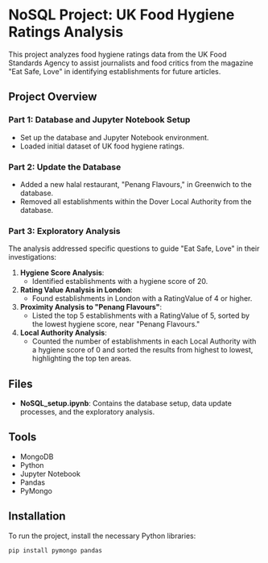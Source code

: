 # NoSQL Project: UK Food Hygiene Ratings Analysis

This project analyzes food hygiene ratings data from the UK Food Standards Agency to assist journalists and food critics from the magazine "Eat Safe, Love" in identifying establishments for future articles.

## Project Overview

### Part 1: Database and Jupyter Notebook Setup

- Set up the database and Jupyter Notebook environment.
- Loaded initial dataset of UK food hygiene ratings.

### Part 2: Update the Database

- Added a new halal restaurant, "Penang Flavours," in Greenwich to the database.
- Removed all establishments within the Dover Local Authority from the database.

### Part 3: Exploratory Analysis

The analysis addressed specific questions to guide "Eat Safe, Love" in their investigations:

1. **Hygiene Score Analysis**:
   - Identified establishments with a hygiene score of 20.
2. **Rating Value Analysis in London**:
   - Found establishments in London with a RatingValue of 4 or higher.
3. **Proximity Analysis to "Penang Flavours"**:
   - Listed the top 5 establishments with a RatingValue of 5, sorted by the lowest hygiene score, near "Penang Flavours."
4. **Local Authority Analysis**:
   - Counted the number of establishments in each Local Authority with a hygiene score of 0 and sorted the results from highest to lowest, highlighting the top ten areas.

## Files

- **NoSQL_setup.ipynb**: Contains the database setup, data update processes, and the exploratory analysis.

## Tools

- MongoDB
- Python
- Jupyter Notebook
- Pandas
- PyMongo

## Installation

To run the project, install the necessary Python libraries:

```bash
pip install pymongo pandas
